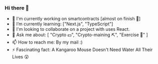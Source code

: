### Hi there 👋

- 🔭 I'm currently working on smartcontracts [almost on finish 🖤] 
- 🌱 I’m currently learning: ["Next.js", "TypeScript"]
- 👯 I'm looking to collaborate on a project with uses React.
- 💬 Ask me about: [ "Crypto 💵", "Crypto-maining ⛏️", "Exercise 💪" ]
- 📫 How to reach me: By my mail :) 
- ⚡ Fascinating fact: A Kangaroo Mouse Doesn't Need Water All Their Lives 😲 

